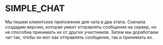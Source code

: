 # SIMPLE_CHAT
Мы пишем клиентское приложение для чата в два этапа. Сначала создадим версию, которая умеет отправлять сообщения на сервер, но не способна принимать их от других участников. Затем мы доработаем чат так, чтобы он мог как отправлять сообщения, так и принимать их.
